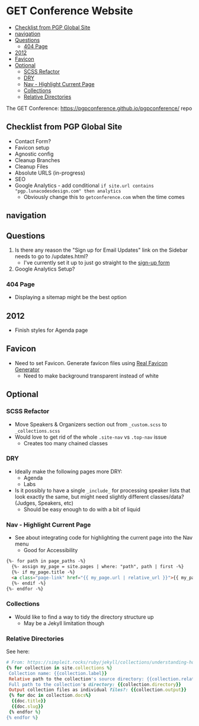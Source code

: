 # GET Conference Website

<!-- MarkdownTOC -->

* [Checklist from PGP Global Site](#checklist-from-pgp-global-site)
* [navigation](#navigation)
* [Questions](#questions)
  * [404 Page](#404-page)
* [2012](#2012)
* [Favicon](#favicon)
* [Optional](#optional)
  * [SCSS Refactor](#scss-refactor)
  * [DRY](#dry)
  * [Nav - Highlight Current Page](#nav---highlight-current-page)
  * [Collections](#collections)
  * [Relative Directories](#relative-directories)

<!-- /MarkdownTOC -->

The GET Conference: https://pgpconference.github.io/pgpconference/ repo

<a id="checklist-from-pgp-global-site"></a>
## Checklist from PGP Global Site

* Contact Form?
* Favicon setup
* Agnostic config
* Cleanup Branches
* Cleanup Files
* Absolute URLS (in-progress)
* SEO
* Google Analytics - add conditional `if site.url contains "pgp.lunacodesdesign.com" then analytics`
  * Obviously change this to `getconference.com` when the time comes

<a id="navigation"></a>
## navigation
<a id="questions"></a>
## Questions

1. Is there any reason the "Sign up for Email Updates" link on the Sidebar needs to go to /updates.html?
    * I've currently set it up to just go straight to the [sign-up form](https://personalgenomes.us3.list-manage.com/subscribe?u=3980aaa2746fd428de44b2ab4&id=34d31b2d4b)
2. Google Analytics Setup?

<a id="404-page"></a>
### 404 Page

* Displaying a sitemap might be the best option

<a id="2012"></a>
## 2012

* Finish styles for Agenda page

<a id="favicon"></a>
## Favicon

* Need to set Favicon. Generate favicon files using [Real Favicon Generator](https://realfavicongenerator.net/)
  * Need to make background transparent instead of white

<a id="optional"></a>
## Optional

<a id="scss-refactor"></a>
### SCSS Refactor

* Move Speakers & Organizers section out from `_custom.scss` to `_collections.scss`
* Would love to get rid of the whole `.site-nav` vs `.top-nav` issue
  * Creates too many chained classes

<a id="dry"></a>
### DRY

* Ideally make the following pages more DRY:
  * Agenda
  * Labs
* Is it possibly to have a single `_include_` for processing speaker lists that look exactly the same, but might need slightly different classes/data? (Judges, Speakers, etc)
  * Should be easy enough to do with a bit of liquid

<a id="nav---highlight-current-page"></a>
### Nav - Highlight Current Page

* See about integrating code for highlighting the current page into the Nav menu
  * Good for Accessibility

```html
{%- for path in page_paths -%}
  {%- assign my_page = site.pages | where: "path", path | first -%}
  {%- if my_page.title -%}
  <a class="page-link" href="{{ my_page.url | relative_url }}">{{ my_page.title | escape }}</a>
  {%- endif -%}
{%- endfor -%}
```

<a id="collections"></a>
### Collections

* Would like to find a way to tidy the directory structure up
  * May be a Jekyll limitation though

<a id="relative-directories"></a>
### Relative Directories
See here:

```ruby
# From: https://simpleit.rocks/ruby/jekyll/collections/understanding-how-collections-work/
{% for collection in site.collections %}
 Collection name: {{collection.label}}
 Relative path to the collection's source directory: {{collection.relative_directory }}
 Full path to the collection's directory: {{collection.directory}}
 Output collection files as individual files?: {{collection.output}}
 {% for doc in collection.docs%}
  {{doc.title}}
  {{doc.slug}}
 {% endfor %}
{% endfor %}
```


